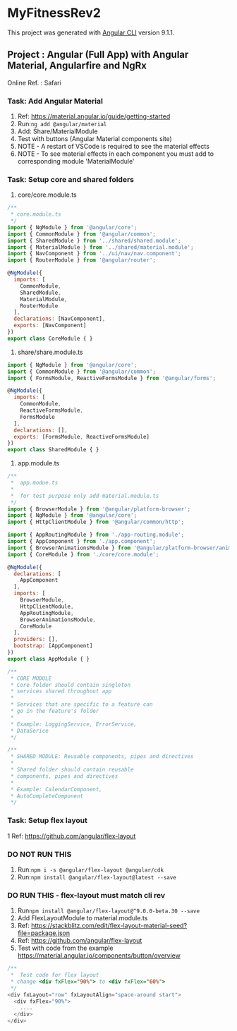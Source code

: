 # MyFitnessRev2

This project was generated with [Angular CLI](https://github.com/angular/angular-cli) version 9.1.1.

## **Project** : Angular (Full App) with Angular Material, Angularfire and NgRx

Online Ref. : Safari

### Task: Add Angular Material

1. Ref: <https://material.angular.io/guide/getting-started>
2. Run:```ng add @angular/material```
3. Add: Share/MaterialModule
4. Test with buttons (Angular Material components site)
5. NOTE - A restart of VSCode is required to see the material effects
6. NOTE - To see material effects in each component you must add to corresponding module 'MaterialModule'

### Task: Setup core and shared folders

1. core/core.module.ts

```Javascript
/**
 * core.module.ts
 */
import { NgModule } from '@angular/core';
import { CommonModule } from '@angular/common';
import { SharedModule } from '../shared/shared.module';
import { MaterialModule } from '../shared/material.module';
import { NavComponent } from '../ui/nav/nav.component';
import { RouterModule } from '@angular/router';

@NgModule({
  imports: [
    CommonModule,
    SharedModule,
    MaterialModule,
    RouterModule
  ],
  declarations: [NavComponent],
  exports: [NavComponent]
})
export class CoreModule { }
```

1. share/share.module.ts

```Javascript
import { NgModule } from '@angular/core';
import { CommonModule } from '@angular/common';
import { FormsModule, ReactiveFormsModule } from '@angular/forms';

@NgModule({
  imports: [
    CommonModule,
    ReactiveFormsModule,
    FormsModule
  ],
  declarations: [],
  exports: [FormsModule, ReactiveFormsModule]
})
export class SharedModule { }
```

1. app.module.ts

```Javascript
/**
 *  app.modue.ts
 * 
 *  for test purpose only add material.module.ts
 */
import { BrowserModule } from '@angular/platform-browser';
import { NgModule } from '@angular/core';
import { HttpClientModule } from '@angular/common/http';

import { AppRoutingModule } from './app-routing.module';
import { AppComponent } from './app.component';
import { BrowserAnimationsModule } from '@angular/platform-browser/animations';
import { CoreModule } from './core/core.module';

@NgModule({
  declarations: [
    AppComponent
  ],
  imports: [
    BrowserModule,
    HttpClientModule,
    AppRoutingModule,
    BrowserAnimationsModule,
    CoreModule
  ],
  providers: [],
  bootstrap: [AppComponent]
})
export class AppModule { }
```

```Javascript
/**
 * CORE MODULE
 * Core folder should contain singleton
 * services shared throughout app
 *
 * Services that are specific to a feature can
 * go in the feature's folder
 *
 * Example: LoggingService, ErrorService,
 * DataSerice
 */

/**
 * SHARED MODULE: Reusable components, pipes and directives
 *
 * Shared folder should contain reusable
 * components, pipes and directives
 *
 * Example: CalendarComponent,
 * AutoCompleteComponent
 */
```

### Task: Setup flex layout

1 Ref: <https://github.com/angular/flex-layout>

### **DO NOT RUN THIS**

1. Run:```npm i -s @angular/flex-layout @angular/cdk```
2. Run:```npm install @angular/flex-layout@latest --save```

### **DO RUN THIS - flex-layout must match cli rev**

1. Run```npm install @angular/flex-layout@^9.0.0-beta.30 --save```
2. Add FlexLayoutModule to material.module.ts
3. Ref: <https://stackblitz.com/edit/flex-layout-material-seed?file=package.json>
4. Ref: <https://github.com/angular/flex-layout>
5. Test with code from the example <https://material.angular.io/components/button/overview>

```Javascript
/**
 *  Test code for flex layout
 * change <div fxFlex="90%"> to <div fxFlex="60%">
 */
<div fxLayout="row" fxLayoutAlign="space-around start">
  <div fxFlex="90%">
    ....
  </div>
</div>
```
